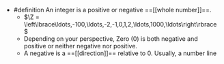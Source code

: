 - #definition An integer is a positive or negative ==[[whole number]]==.
	- $\Z = \left\lbrace\ldots,-100,\ldots,-2,-1,0,1,2,\ldots,1000,\ldots\right\rbrace$
	- Depending on your perspective, Zero (0) is both negative and positive or neither negative nor positive.
	- A negative is a ==[[direction]]== relative to 0. Usually, a number line